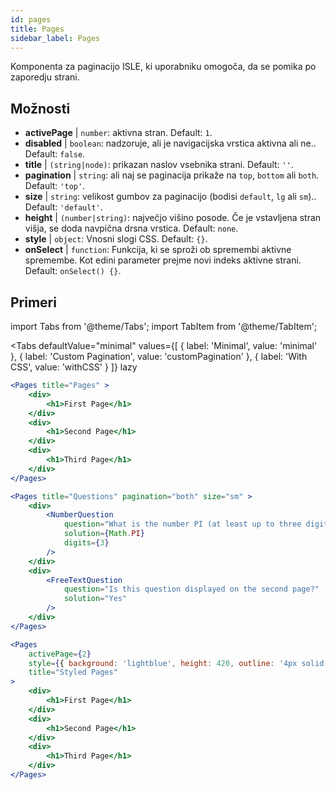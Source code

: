 ```yaml
---
id: pages 
title: Pages
sidebar_label: Pages
---
```


Komponenta za paginacijo ISLE, ki uporabniku omogoča, da se pomika po zaporedju strani.

## Možnosti

* __activePage__ | `number`: aktivna stran. Default: `1`.
* __disabled__ | `boolean`: nadzoruje, ali je navigacijska vrstica aktivna ali ne.. Default: `false`.
* __title__ | `(string|node)`: prikazan naslov vsebnika strani. Default: `''`.
* __pagination__ | `string`: ali naj se paginacija prikaže na `top`, `bottom` ali `both`. Default: `'top'`.
* __size__ | `string`: velikost gumbov za paginacijo (bodisi `default`, `lg` ali `sm`).. Default: `'default'`.
* __height__ | `(number|string)`: največjo višino posode. Če je vstavljena stran višja, se doda navpična drsna vrstica. Default: `none`.
* __style__ | `object`: Vnosni slogi CSS. Default: `{}`.
* __onSelect__ | `function`: Funkcija, ki se sproži ob spremembi aktivne spremembe. Kot edini parameter prejme novi indeks aktivne strani. Default: `onSelect() {}`.


## Primeri

import Tabs from '@theme/Tabs';
import TabItem from '@theme/TabItem';

<Tabs
    defaultValue="minimal"
    values={[
        { label: 'Minimal', value: 'minimal' },
        { label: 'Custom Pagination', value: 'customPagination' },
        { label: 'With CSS', value: 'withCSS' }
    ]}
    lazy
>

<TabItem value="minimal">

```jsx live
<Pages title="Pages" >
    <div>
        <h1>First Page</h1>
    </div>
    <div>
        <h1>Second Page</h1>
    </div>
    <div>
        <h1>Third Page</h1>
    </div>
</Pages>
```

</TabItem>

<TabItem value="customPagination" >

```jsx live
<Pages title="Questions" pagination="both" size="sm" >
    <div>
        <NumberQuestion
            question="What is the number PI (at least up to three digits after the decimal point)?"
            solution={Math.PI}
            digits={3}
        />
    </div>
    <div>
        <FreeTextQuestion 
            question="Is this question displayed on the second page?"
            solution="Yes" 
        />
    </div>
</Pages>
```
</TabItem>

<TabItem value="withCSS">

```jsx live
<Pages 
    activePage={2}
    style={{ background: 'lightblue', height: 420, outline: '4px solid black' }} 
    title="Styled Pages"
>
    <div>
        <h1>First Page</h1>
    </div>
    <div>
        <h1>Second Page</h1>
    </div>
    <div>
        <h1>Third Page</h1>
    </div>
</Pages>
```

</TabItem>

</Tabs>

